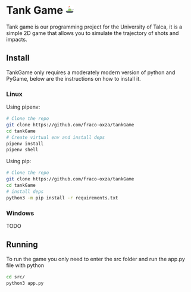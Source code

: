 # Tank Game ![Game Icon](resources/images/tankIcon.png)

Tank game is our programming project for the University of Talca, it is a simple
2D game that allows you to simulate the trajectory of shots and impacts.

## Install

TankGame only requires a moderately modern version of python and PyGame, below
are the instructions on how to install it.

### Linux

Using pipenv:

```bash
# Clone the repo
git clone https://github.com/fraco-oxza/tankGame
cd tankGame
# Create virtual env and install deps
pipenv install
pipenv shell
```

Using pip:

```bash
# Clone the repo
git clone https://github.com/fraco-oxza/tankGame
cd tankGame
# install deps
python3 -m pip install -r requirements.txt
```

### Windows

TODO

## Running

To run the game you only need to enter the src folder and run the app.py file
with python

```bash
cd src/
python3 app.py
```
